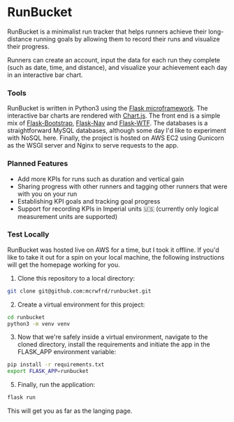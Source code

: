 # RunBucket

RunBucket is a minimalist run tracker that helps runners achieve their long-distance running goals by allowing them to record their runs and visualize their progress.

Runners can create an account, input the data for each run they complete (such as date, time, and distance), and visualize your achievement each day in an interactive bar chart.

### Tools
RunBucket is written in Python3 using the [Flask microframework](http://flask.pocoo.org/). The interactive bar charts are rendered with [Chart.js](https://www.chartjs.org/). The front end is a simple mix of [Flask-Bootstrap](https://pythonhosted.org/Flask-Bootstrap/), [Flask-Nav](https://pythonhosted.org/flask-nav/getting-started.html) and [Flask-WTF](https://flask-wtf.readthedocs.io/en/stable/). The databases is a straightforward MySQL databases, although some day I'd like to experiment with NoSQL here. Finally, the project is hosted on AWS EC2 using Gunicorn as the WSGI server and Nginx to serve requests to the app.

### Planned Features
- Add more KPIs for runs such as duration and vertical gain
- Sharing progress with other runners and tagging other runners that were with you on your run
- Establishing KPI goals and tracking goal progress
- Support for recording KPIs in Imperial units :us: (currently only logical measurement units are supported)

### Test Locally

RunBucket was hosted live on AWS for a time, but I took it offline. If you'd like to take it out for a spin on your local machine, the following instructions will get the homepage working for you.
1. Clone this repository to a local directory:
```bash
git clone git@github.com:mcrwfrd/runbucket.git
```
2. Create a virtual environment for this project:
```bash
cd runbucket
python3 -m venv venv
```
3. Now that we're safely inside a virtual environment, navigate to the cloned directory, install the requirements and initiate the app in the FLASK_APP environment variable:
```bash
pip install -r requirements.txt
export FLASK_APP=runbucket
```
5. Finally, run the application:
```bash
flask run
```
This will get you as far as the langing page.